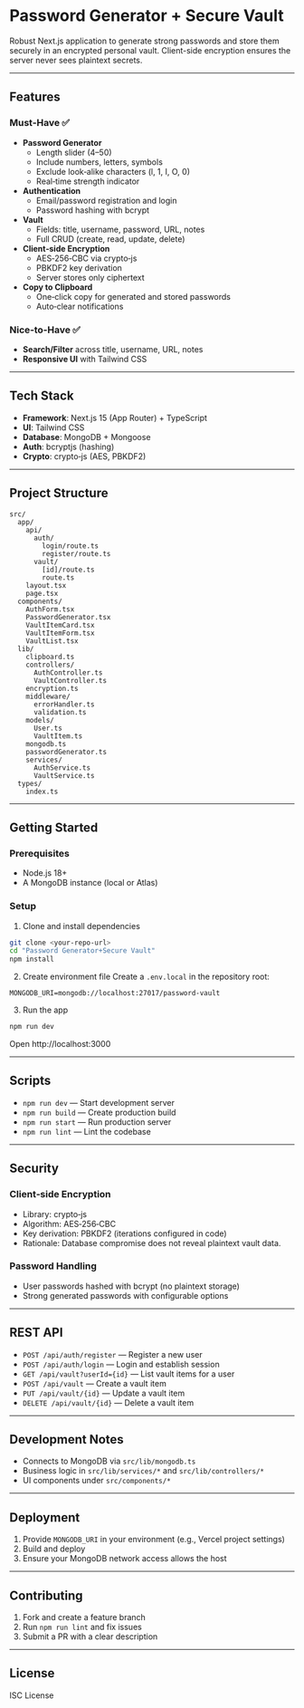 # Password Generator + Secure Vault

Robust Next.js application to generate strong passwords and store them securely in an encrypted personal vault. Client-side encryption ensures the server never sees plaintext secrets.

---

## Features

### Must‑Have ✅
- **Password Generator**
  - Length slider (4–50)
  - Include numbers, letters, symbols
  - Exclude look‑alike characters (l, 1, I, O, 0)
  - Real‑time strength indicator
- **Authentication**
  - Email/password registration and login
  - Password hashing with bcrypt
- **Vault**
  - Fields: title, username, password, URL, notes
  - Full CRUD (create, read, update, delete)
- **Client‑side Encryption**
  - AES‑256‑CBC via crypto‑js
  - PBKDF2 key derivation
  - Server stores only ciphertext
- **Copy to Clipboard**
  - One‑click copy for generated and stored passwords
  - Auto‑clear notifications

### Nice‑to‑Have ✅
- **Search/Filter** across title, username, URL, notes
- **Responsive UI** with Tailwind CSS

---

## Tech Stack
- **Framework**: Next.js 15 (App Router) + TypeScript
- **UI**: Tailwind CSS
- **Database**: MongoDB + Mongoose
- **Auth**: bcryptjs (hashing)
- **Crypto**: crypto‑js (AES, PBKDF2)

---

## Project Structure

```text
src/
  app/
    api/
      auth/
        login/route.ts
        register/route.ts
      vault/
        [id]/route.ts
        route.ts
    layout.tsx
    page.tsx
  components/
    AuthForm.tsx
    PasswordGenerator.tsx
    VaultItemCard.tsx
    VaultItemForm.tsx
    VaultList.tsx
  lib/
    clipboard.ts
    controllers/
      AuthController.ts
      VaultController.ts
    encryption.ts
    middleware/
      errorHandler.ts
      validation.ts
    models/
      User.ts
      VaultItem.ts
    mongodb.ts
    passwordGenerator.ts
    services/
      AuthService.ts
      VaultService.ts
  types/
    index.ts
```

---

## Getting Started

### Prerequisites
- Node.js 18+
- A MongoDB instance (local or Atlas)

### Setup
1) Clone and install dependencies
```bash
git clone <your-repo-url>
cd "Password Generator+Secure Vault"
npm install
```

2) Create environment file
Create a `.env.local` in the repository root:
```env
MONGODB_URI=mongodb://localhost:27017/password-vault
```

3) Run the app
```bash
npm run dev
```
Open http://localhost:3000

---

## Scripts
- `npm run dev` — Start development server
- `npm run build` — Create production build
- `npm run start` — Run production server
- `npm run lint` — Lint the codebase

---

## Security

### Client‑side Encryption
- Library: crypto‑js
- Algorithm: AES‑256‑CBC
- Key derivation: PBKDF2 (iterations configured in code)
- Rationale: Database compromise does not reveal plaintext vault data.

### Password Handling
- User passwords hashed with bcrypt (no plaintext storage)
- Strong generated passwords with configurable options

---

## REST API
- `POST /api/auth/register` — Register a new user
- `POST /api/auth/login` — Login and establish session
- `GET /api/vault?userId={id}` — List vault items for a user
- `POST /api/vault` — Create a vault item
- `PUT /api/vault/{id}` — Update a vault item
- `DELETE /api/vault/{id}` — Delete a vault item

---

## Development Notes
- Connects to MongoDB via `src/lib/mongodb.ts`
- Business logic in `src/lib/services/*` and `src/lib/controllers/*`
- UI components under `src/components/*`

---

## Deployment
1) Provide `MONGODB_URI` in your environment (e.g., Vercel project settings)
2) Build and deploy
3) Ensure your MongoDB network access allows the host

---

## Contributing
1) Fork and create a feature branch
2) Run `npm run lint` and fix issues
3) Submit a PR with a clear description

---

## License
ISC License
